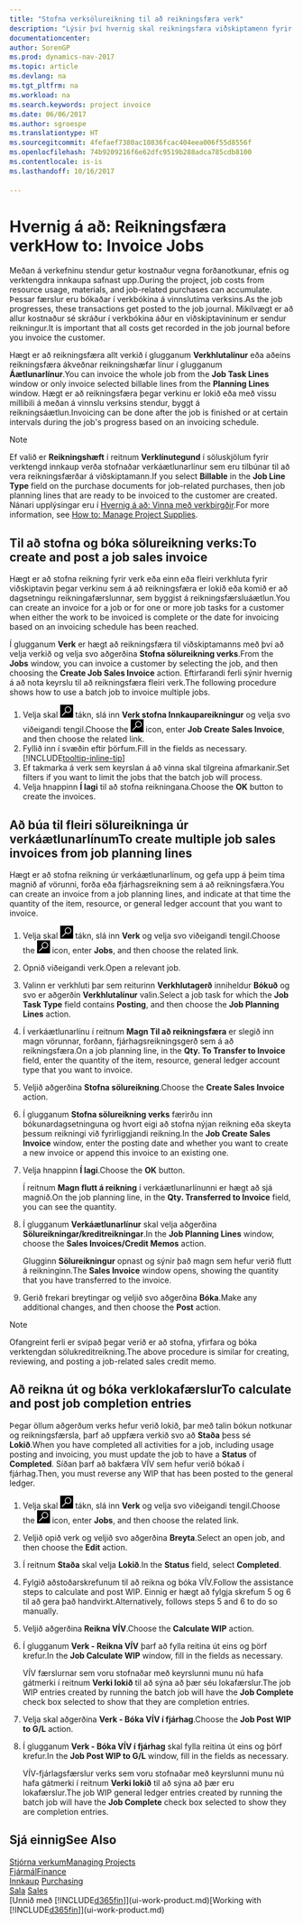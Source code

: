 ```yaml
---
title: "Stofna verksölureikning til að reikningsfæra verk"
description: "Lýsir því hvernig skal reikningsfæra viðskiptamenn fyrir verkútgjöld þegar á verkið líður."
documentationcenter: 
author: SorenGP
ms.prod: dynamics-nav-2017
ms.topic: article
ms.devlang: na
ms.tgt_pltfrm: na
ms.workload: na
ms.search.keywords: project invoice
ms.date: 06/06/2017
ms.author: sgroespe
ms.translationtype: HT
ms.sourcegitcommit: 4fefaef7380ac10836fcac404eea006f55d8556f
ms.openlocfilehash: 74b9209216f6e62dfc9519b288adca785cdb8100
ms.contentlocale: is-is
ms.lasthandoff: 10/16/2017

---
```

# <a name="how-to-invoice-jobs"></a><span data-ttu-id="96722-103">Hvernig á að: Reikningsfæra verk</span><span class="sxs-lookup"><span data-stu-id="96722-103">How to: Invoice Jobs</span></span>
<span data-ttu-id="96722-104">Meðan á verkefninu stendur getur kostnaður vegna forðanotkunar, efnis og verktengdra innkaupa safnast upp.</span><span class="sxs-lookup"><span data-stu-id="96722-104">During the project, job costs from resource usage, materials, and job-related purchases can accumulate.</span></span> <span data-ttu-id="96722-105">Þessar færslur eru bókaðar í verkbókina á vinnslutíma verksins.</span><span class="sxs-lookup"><span data-stu-id="96722-105">As the job progresses, these transactions get posted to the job journal.</span></span> <span data-ttu-id="96722-106">Mikilvægt er að allur kostnaður sé skráður í verkbókina áður en viðskiptavininum er sendur reikningur.</span><span class="sxs-lookup"><span data-stu-id="96722-106">It is important that all costs get recorded in the job journal before you invoice the customer.</span></span>

<span data-ttu-id="96722-107">Hægt er að reikningsfæra allt verkið í glugganum **Verkhlutalínur** eða aðeins reikningsfæra ákveðnar reikningshæfar línur í glugganum **Áætlunarlínur**.</span><span class="sxs-lookup"><span data-stu-id="96722-107">You can invoice the whole job from the **Job Task Lines** window or only invoice selected billable lines from the **Planning Lines** window.</span></span> <span data-ttu-id="96722-108">Hægt er að reikningsfæra þegar verkinu er lokið eða með vissu millibili á meðan á vinnslu verksins stendur, byggt á reikningsáætlun.</span><span class="sxs-lookup"><span data-stu-id="96722-108">Invoicing can be done after the job is finished or at certain intervals during the job's progress based on an invoicing schedule.</span></span>

> [!NOTE]  
>   <span data-ttu-id="96722-109">Ef valið er **Reikningshæft** í reitnum **Verklínutegund** í söluskjölum fyrir verktengd innkaup verða stofnaðar verkáætlunarlínur sem eru tilbúnar til að vera reikningsfærðar á viðskiptamann.</span><span class="sxs-lookup"><span data-stu-id="96722-109">If you select **Billable** in the **Job Line Type** field on the purchase documents for job-related purchases, then job planning lines that are ready to be invoiced to the customer are created.</span></span> <span data-ttu-id="96722-110">Nánari upplýsingar eru í [Hvernig á að: Vinna með verkbirgðir](projects-how-manage-project-supplies.md).</span><span class="sxs-lookup"><span data-stu-id="96722-110">For more information, see [How to: Manage Project Supplies](projects-how-manage-project-supplies.md).</span></span>

## <a name="to-create-and-post-a-job-sales-invoice"></a><span data-ttu-id="96722-111">Til að stofna og bóka sölureikning verks:</span><span class="sxs-lookup"><span data-stu-id="96722-111">To create and post a job sales invoice</span></span>
<span data-ttu-id="96722-112">Hægt er að stofna reikning fyrir verk eða einn eða fleiri verkhluta fyrir viðskiptavin þegar verkinu sem á að reikningsfæra er lokið eða komið er að dagsetningu reikningafærslunnar, sem byggist á reikningsfærsluáætlun.</span><span class="sxs-lookup"><span data-stu-id="96722-112">You can create an invoice for a job or for one or more job tasks for a customer when either the work to be invoiced is complete or the date for invoicing based on an invoicing schedule has been reached.</span></span>

<span data-ttu-id="96722-113">Í glugganum **Verk** er hægt að reikningsfæra til viðskiptamanns með því að velja verkið og velja svo aðgerðina **Stofna sölureikning verks**.</span><span class="sxs-lookup"><span data-stu-id="96722-113">From the **Jobs** window, you can invoice a customer by selecting the job, and then choosing the **Create Job Sales Invoice** action.</span></span> <span data-ttu-id="96722-114">Eftirfarandi ferli sýnir hvernig á að nota keyrslu til að reikningsfæra fleiri verk.</span><span class="sxs-lookup"><span data-stu-id="96722-114">The following procedure shows how to use a batch job to invoice multiple jobs.</span></span>  

1. <span data-ttu-id="96722-115">Velja skal ![Leit að síðu eða skýrslu](media/ui-search/search_small.png "Leit að síðu eða skýrslu táknið") tákn, slá inn **Verk stofna Innkaupareikningur** og velja svo viðeigandi tengil.</span><span class="sxs-lookup"><span data-stu-id="96722-115">Choose the ![Search for Page or Report](media/ui-search/search_small.png "Search for Page or Report icon") icon, enter **Job Create Sales Invoice**, and then choose the related link.</span></span>  
2. <span data-ttu-id="96722-116">Fyllið inn í svæðin eftir þörfum.</span><span class="sxs-lookup"><span data-stu-id="96722-116">Fill in the fields as necessary.</span></span> [!INCLUDE[tooltip-inline-tip](includes/tooltip-inline-tip_md.md)]
3. <span data-ttu-id="96722-117">Ef takmarka á verk sem keyrslan á að vinna skal tilgreina afmarkanir.</span><span class="sxs-lookup"><span data-stu-id="96722-117">Set filters if you want to limit the jobs that the batch job will process.</span></span>
4. <span data-ttu-id="96722-118">Velja hnappinn **Í lagi** til að stofna reikningana.</span><span class="sxs-lookup"><span data-stu-id="96722-118">Choose the **OK** button to create the invoices.</span></span>  

## <a name="to-create-multiple-job-sales-invoices-from-job-planning-lines"></a><span data-ttu-id="96722-119">Að búa til fleiri sölureikninga úr verkáætlunarlínum</span><span class="sxs-lookup"><span data-stu-id="96722-119">To create multiple job sales invoices from job planning lines</span></span>
<span data-ttu-id="96722-120">Hægt er að stofna reikning úr verkáætlunarlínum, og gefa upp á þeim tíma magnið af vörunni, forða eða fjárhagsreikning sem á að reikningsfæra.</span><span class="sxs-lookup"><span data-stu-id="96722-120">You can create an invoice from a job planning lines, and indicate at that time the quantity of the item, resource, or general ledger account that you want to invoice.</span></span>

1. <span data-ttu-id="96722-121">Velja skal ![Leit að síðu eða skýrslu](media/ui-search/search_small.png "Leit að síðu eða skýrslu táknið") tákn, slá inn **Verk** og velja svo viðeigandi tengil.</span><span class="sxs-lookup"><span data-stu-id="96722-121">Choose the ![Search for Page or Report](media/ui-search/search_small.png "Search for Page or Report icon") icon, enter **Jobs**, and then choose the related link.</span></span>
2. <span data-ttu-id="96722-122">Opnið viðeigandi verk.</span><span class="sxs-lookup"><span data-stu-id="96722-122">Open a relevant job.</span></span>
3. <span data-ttu-id="96722-123">Valinn er verkhluti þar sem reiturinn **Verkhlutagerð** inniheldur **Bókuð** og svo er aðgerðin **Verkhlutalínur** valin.</span><span class="sxs-lookup"><span data-stu-id="96722-123">Select a job task for which the **Job Task Type** field contains **Posting**, and then choose the **Job Planning Lines** action.</span></span>  
4. <span data-ttu-id="96722-124">Í verkáætlunarlínu í reitnum **Magn Til að reikningsfæra** er slegið inn magn vörunnar, forðann, fjárhagsreikningsgerð sem á að reikningsfæra.</span><span class="sxs-lookup"><span data-stu-id="96722-124">On a job planning line, in the **Qty. To Transfer to Invoice** field, enter the quantity of the item, resource, general ledger account type that you want to invoice.</span></span>  
5. <span data-ttu-id="96722-125">Veljið aðgerðina **Stofna sölureikning**.</span><span class="sxs-lookup"><span data-stu-id="96722-125">Choose the **Create Sales Invoice** action.</span></span>
6. <span data-ttu-id="96722-126">Í glugganum **Stofna sölureikning verks** færirðu inn bókunardagsetninguna og hvort eigi að stofna nýjan reikning eða skeyta þessum reikningi við fyrirliggjandi reikning.</span><span class="sxs-lookup"><span data-stu-id="96722-126">In the **Job Create Sales Invoice** window, enter the posting date and whether you want to create a new invoice or append this invoice to an existing one.</span></span>
7. <span data-ttu-id="96722-127">Velja hnappinn **Í lagi**.</span><span class="sxs-lookup"><span data-stu-id="96722-127">Choose the **OK** button.</span></span>  

    <span data-ttu-id="96722-128">Í reitnum **Magn flutt á reikning** í verkáætlunarlínunni er hægt að sjá magnið.</span><span class="sxs-lookup"><span data-stu-id="96722-128">On the job planning line, in the **Qty. Transferred to Invoice** field, you can see the quantity.</span></span>
8. <span data-ttu-id="96722-129">Í glugganum **Verkáætlunarlínur** skal velja aðgerðina **Sölureikningar/kreditreikningar**.</span><span class="sxs-lookup"><span data-stu-id="96722-129">In the **Job Planning Lines** window, choose the **Sales Invoices/Credit Memos** action.</span></span>

    <span data-ttu-id="96722-130">Glugginn **Sölureikningur** opnast og sýnir það magn sem hefur verið flutt á reikninginn.</span><span class="sxs-lookup"><span data-stu-id="96722-130">The **Sales Invoice** window opens, showing the quantity that you have transferred to the invoice.</span></span>  
9. <span data-ttu-id="96722-131">Gerið frekari breytingar og veljið svo aðgerðina **Bóka**.</span><span class="sxs-lookup"><span data-stu-id="96722-131">Make any additional changes, and then choose the **Post** action.</span></span>

> [!NOTE]  
>   <span data-ttu-id="96722-132">Ofangreint ferli er svipað þegar verið er að stofna, yfirfara og bóka verktengdan sölukreditreikning.</span><span class="sxs-lookup"><span data-stu-id="96722-132">The above procedure is similar for creating, reviewing, and posting a job-related sales credit memo.</span></span>

## <a name="to-calculate-and-post-job-completion-entries"></a><span data-ttu-id="96722-133">Að reikna út og bóka verklokafærslur</span><span class="sxs-lookup"><span data-stu-id="96722-133">To calculate and post job completion entries</span></span>
<span data-ttu-id="96722-134">Þegar öllum aðgerðum verks hefur verið lokið, þar með talin bókun notkunar og reikningsfærsla, þarf að uppfæra verkið svo að **Staða** þess sé **Lokið**.</span><span class="sxs-lookup"><span data-stu-id="96722-134">When you have completed all activities for a job, including usage posting and invoicing, you must update the job to have a **Status** of **Completed**.</span></span> <span data-ttu-id="96722-135">Síðan þarf að bakfæra VÍV sem hefur verið bókað í fjárhag.</span><span class="sxs-lookup"><span data-stu-id="96722-135">Then, you must reverse any WIP that has been posted to the general ledger.</span></span>

1. <span data-ttu-id="96722-136">Velja skal ![Leit að síðu eða skýrslu](media/ui-search/search_small.png "Leit að síðu eða skýrslu táknið") tákn, slá inn **Verk** og velja svo viðeigandi tengil.</span><span class="sxs-lookup"><span data-stu-id="96722-136">Choose the ![Search for Page or Report](media/ui-search/search_small.png "Search for Page or Report icon") icon, enter **Jobs**, and then choose the related link.</span></span>  
2. <span data-ttu-id="96722-137">Veljið opið verk og veljið svo aðgerðina **Breyta**.</span><span class="sxs-lookup"><span data-stu-id="96722-137">Select an open job, and then choose the **Edit** action.</span></span>
3. <span data-ttu-id="96722-138">Í reitnum **Staða** skal velja **Lokið**.</span><span class="sxs-lookup"><span data-stu-id="96722-138">In the **Status** field, select **Completed**.</span></span>
4. <span data-ttu-id="96722-139">Fylgið aðstoðarskrefunum til að reikna og bóka VÍV.</span><span class="sxs-lookup"><span data-stu-id="96722-139">Follow the assistance steps to calculate and post WIP.</span></span> <span data-ttu-id="96722-140">Einnig er hægt að fylgja skrefum 5 og 6 til að gera það handvirkt.</span><span class="sxs-lookup"><span data-stu-id="96722-140">Alternatively, follows steps 5 and 6 to do so manually.</span></span>  
5. <span data-ttu-id="96722-141">Veljið aðgerðina **Reikna VÍV**.</span><span class="sxs-lookup"><span data-stu-id="96722-141">Choose the **Calculate WIP** action.</span></span>
6. <span data-ttu-id="96722-142">Í glugganum **Verk - Reikna VÍV** þarf að fylla reitina út eins og þörf krefur.</span><span class="sxs-lookup"><span data-stu-id="96722-142">In the **Job Calculate WIP** window, fill in the fields as necessary.</span></span>  

     <span data-ttu-id="96722-143">VÍV færslurnar sem voru stofnaðar með keyrslunni munu nú hafa gátmerki í reitnum **Verki lokið** til að sýna að þær séu lokafærslur.</span><span class="sxs-lookup"><span data-stu-id="96722-143">The job WIP entries created by running the batch job will have the **Job Complete** check box selected to show that they are completion entries.</span></span>  
7. <span data-ttu-id="96722-144">Velja skal aðgerðina **Verk - Bóka VÍV í fjárhag**.</span><span class="sxs-lookup"><span data-stu-id="96722-144">Choose the **Job Post WIP to G/L** action.</span></span>
8. <span data-ttu-id="96722-145">Í glugganum **Verk - Bóka VÍV í fjárhag** skal fylla reitina út eins og þörf krefur.</span><span class="sxs-lookup"><span data-stu-id="96722-145">In the **Job Post WIP to G/L** window, fill in the fields as necessary.</span></span>  

     <span data-ttu-id="96722-146">VÍV-fjárlagsfærslur verks sem voru stofnaðar með keyrslunni munu nú hafa gátmerki í reitnum **Verki lokið** til að sýna að þær eru lokafærslur.</span><span class="sxs-lookup"><span data-stu-id="96722-146">The job WIP general ledger entries created by running the batch job will have the **Job Complete** check box selected to show they are completion entries.</span></span>

## <a name="see-also"></a><span data-ttu-id="96722-147">Sjá einnig</span><span class="sxs-lookup"><span data-stu-id="96722-147">See Also</span></span>
[<span data-ttu-id="96722-148">Stjórna verkum</span><span class="sxs-lookup"><span data-stu-id="96722-148">Managing Projects</span></span>](projects-manage-projects.md)  
[<span data-ttu-id="96722-149">Fjármál</span><span class="sxs-lookup"><span data-stu-id="96722-149">Finance</span></span>](finance.md)  
<span data-ttu-id="96722-150">[Innkaup](purchasing-manage-purchasing.md)       </span><span class="sxs-lookup"><span data-stu-id="96722-150">[Purchasing](purchasing-manage-purchasing.md)       </span></span>  
<span data-ttu-id="96722-151">[Sala](sales-manage-sales.md)    </span><span class="sxs-lookup"><span data-stu-id="96722-151">[Sales](sales-manage-sales.md)    </span></span>  
<span data-ttu-id="96722-152">[Unnið með [!INCLUDE[d365fin](includes/d365fin_md.md)]](ui-work-product.md)</span><span class="sxs-lookup"><span data-stu-id="96722-152">[Working with [!INCLUDE[d365fin](includes/d365fin_md.md)]](ui-work-product.md)</span></span>  

